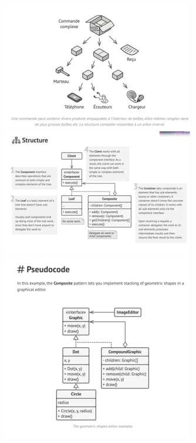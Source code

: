 <img src="./probleme.png" alt="drawing" width="800"/>
<img src="./structure.png" alt="drawing" width="800"/>
<img src="./pseudo-code.png" alt="drawing" width="800"/>